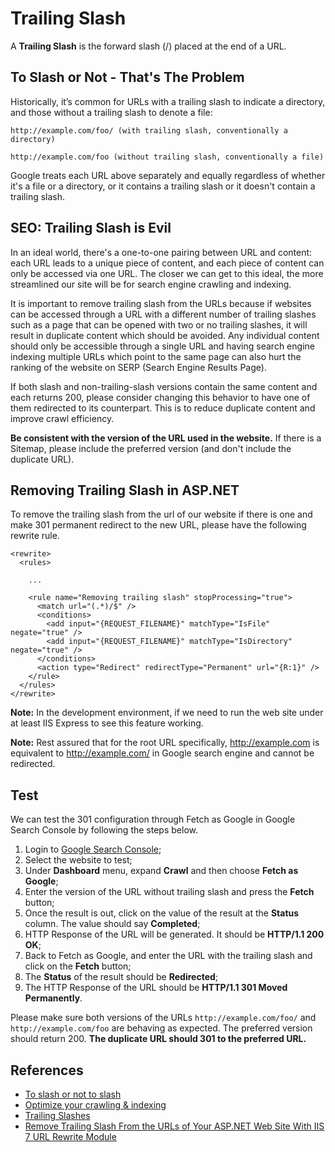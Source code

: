 # Trailing Slash
A **Trailing Slash** is the forward slash (/) placed at the end of a URL.

## To Slash or Not - That's The Problem
Historically, it’s common for URLs with a trailing slash to indicate a directory, and those without a trailing slash to denote a file:

```
http://example.com/foo/ (with trailing slash, conventionally a directory)
```

```
http://example.com/foo (without trailing slash, conventionally a file)
```

Google treats each URL above separately and equally regardless of whether it's a file or a directory, or it contains a trailing slash or it doesn't contain a trailing slash.

## SEO: Trailing Slash is Evil
In an ideal world, there's a one-to-one pairing between URL and content: each URL leads to a unique piece of content, and each piece of content can only be accessed via one URL. The closer we can get to this ideal, the more streamlined our site will be for search engine crawling and indexing.

It is important to remove trailing slash from the URLs because if websites can be accessed through a URL with a different number of trailing slashes such as a page that can be opened with two or no trailing slashes, it will result in duplicate content which should be avoided. Any individual content should only be accessible through a single URL and having search engine indexing multiple URLs which point to the same page can also hurt the ranking of the website on SERP (Search Engine Results Page).

If both slash and non-trailing-slash versions contain the same content and each returns 200, please consider changing this behavior to have one of them redirected to its counterpart. This is to reduce duplicate content and improve crawl efficiency.

**Be consistent with the version of the URL used in the website.** If there is a Sitemap, please include the preferred version (and don't include the duplicate URL).

## Removing Trailing Slash in ASP.NET
To remove the trailing slash from the url of our website if there is one and make 301 permanent redirect to the new URL, please have the following rewrite rule.

```
<rewrite>
  <rules>
  
    ...
  
    <rule name="Removing trailing slash" stopProcessing="true">
      <match url="(.*)/$" />
      <conditions>
        <add input="{REQUEST_FILENAME}" matchType="IsFile" negate="true" />
        <add input="{REQUEST_FILENAME}" matchType="IsDirectory" negate="true" />
      </conditions>
      <action type="Redirect" redirectType="Permanent" url="{R:1}" />
    </rule>
  </rules>
</rewrite>
```

**Note:** In the development environment, if we need to run the web site under at least IIS Express to see this feature working.

**Note:** Rest assured that for the root URL specifically, http://example.com is equivalent to http://example.com/ in Google search engine and cannot be redirected.

## Test
We can test the 301 configuration through Fetch as Google in Google Search Console by following the steps below.

 1. Login to [Google Search Console](https://www.google.com/webmasters/tools/home?hl=en);
 2. Select the website to test;
 3. Under **Dashboard** menu, expand **Crawl** and then choose **Fetch as Google**;
 3. Enter the version of the URL without trailing slash and press the **Fetch** button;
 4. Once the result is out, click on the value of the result at the **Status** column. The value should say **Completed**;
 5. HTTP Response of the URL will be generated. It should be **HTTP/1.1 200 OK**;
 6. Back to Fetch as Google, and enter the URL with the trailing slash and click on the **Fetch** button;
 7. The **Status** of the result should be **Redirected**;
 7. The HTTP Response of the URL should be **HTTP/1.1 301 Moved Permanently**.

Please make sure both versions of the URLs `http://example.com/foo/` and `http://example.com/foo` are behaving as expected. The preferred version should return 200. **The duplicate URL should 301 to the preferred URL.**

## References
 - [To slash or not to slash](https://webmasters.googleblog.com/2010/04/to-slash-or-not-to-slash.html)
 - [Optimize your crawling & indexing](https://webmasters.googleblog.com/2009/08/optimize-your-crawling-indexing.html)
 - [Trailing Slashes](https://en.onpage.org/wiki/Trailing_Slashes)
 - [Remove Trailing Slash From the URLs of Your ASP.NET Web Site With IIS 7 URL Rewrite Module](http://www.tugberkugurlu.com/archive/remove-trailing-slash-from-the-urls-of-your-asp-net-web-site-with-iis-7-url-rewrite-module)
